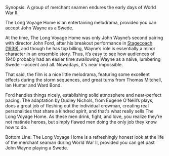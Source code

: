 Synopsis: A group of merchant seamen endures the early days of World War II.

The Long Voyage Home is an entertaining melodrama, provided you can accept John Wayne as a Swede.

At the time, The Long Voyage Home was only John Wayne’s second pairing with director John Ford, after his breakout performance in <a href="/browse/reviews/stagecoach-1939/">Stagecoach (1939)</a>, and though he has top billing, Wayne’s role is essentially a minor character in an ensemble story.  Thus, it’s easy to see how audiences of 1940 probably had an easier time swallowing Wayne as a naïve, lumbering Swede --accent and all. Nowadays, it's near impossible.

That said, the film is a nice little melodrama, featuring some excellent effects during the storm sequences, and great turns from Thomas Mitchell, Ian Hunter and Ward Bond.

Ford handles things nicely, establishing solid atmosphere and near-perfect pacing.  The adaptation by Dudley Nichols, from Eugene O’Neill’s plays, does a great job of fleshing out the individual crewman, creating real personalities that share a kindred spirit, and that's what really sells The Long Voyage Home.  As these men drink, fight, and love, you realize they’re not matinée heroes, but simply flawed men doing the only job they know how to do. 

Bottom Line: The Long Voyage Home is a refreshingly honest look at the life of the merchant seaman during World War II, provided you can get past John Wayne playing a Swede.

